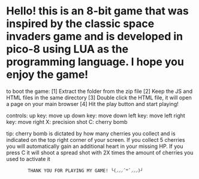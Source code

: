 # Hello! this is an 8-bit game that was inspired by the classic space invaders game and is developed in pico-8 using LUA as the programming language. I hope you enjoy the game!

to boot the game:
[1] Extract the folder from the zip file
[2] Keep the JS and HTML files in the same directory
[3] Double click the HTML file, it will open a page on your main browser
[4] Hit the play button and start playing!

controls:
up key: move up
down key: move down
left key: move left
right key: move right
X: precision shot
C: cherry bomb

tip: cherry bomb is dictated by how many cherries you collect and is indicated
on the top right corner of your screen. If you collect 5 cherries you will
automatically gain an additional heart in your missing HP. If you press
C it will shoot a spread shot with 2X times the amount of cherries you used 
to activate it

				
			THANK YOU FOR PLAYING MY GAME! ╰(⸝⸝⸝´꒳`⸝⸝⸝)╯
